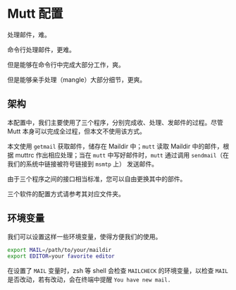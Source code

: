 # Mutt 配置

处理邮件，难。

命令行处理邮件，更难。

但是能够在命令行中完成大部分工作，爽。

但是能够亲手处理（mangle）大部分细节，更爽。

## 架构

本配置中，我们主要使用了三个程序，分别完成收、处理、发邮件的过程。尽管 Mutt 本身可以完成全过程，但本文不使用该方式。

本文使用 `getmail` 获取邮件，储存在 Maildir 中；`mutt` 读取 Maildir 中的邮件，根据 muttrc 作出相应处理；当在 `mutt` 中写好邮件时，`mutt` 通过调用 `sendmail`（在我们的系统中链接被符号链接到 `msmtp` 上） 发送邮件。

由于三个程序之间的接口相当标准，您可以自由更换其中的部件。

三个软件的配置方式请参考其对应文件夹。

## 环境变量

我们可以设置这样一些环境变量，使得方便我们的使用。

```bash
export MAIL=/path/to/your/maildir
export EDITOR=your favorite editor
```

在设置了 `MAIL` 变量时，zsh 等 shell 会检查 `MAILCHECK` 的环境变量，以检查 `MAIL` 是否改动，若有改动，会在终端中提醒 `You have new mail.`
